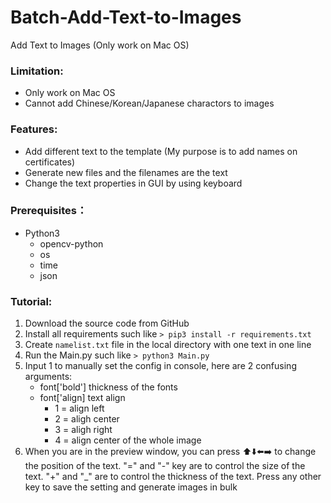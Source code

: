 # Batch-Add-Text-to-Images
Add Text to Images (Only work on Mac OS)

### Limitation:
+ Only work on Mac OS
+ Cannot add Chinese/Korean/Japanese charactors to images

### Features:
+ Add different text to the template (My purpose is to add names on certificates)
+ Generate new files and the filenames are the text
+ Change the text properties in GUI by using keyboard

### Prerequisites：
+ Python3
  + opencv-python
  + os
  + time
  + json

### Tutorial:
1. Download the source code from GitHub
2. Install all requirements such like ```> pip3 install -r requirements.txt```
3. Create ```namelist.txt``` file in the local directory with one text in one line
4. Run the Main.py such like ```> python3 Main.py```
5. Input 1 to manually set the config in console, here are 2 confusing arguments:
    + font['bold'] thickness of the fonts
    + font['align] text align
      + 1 = align left
      + 2 = aligh center
      + 3 = aligh right
      + 4 = align center of the whole image
6. When you are in the preview window, you can press ⬆️⬇️⬅️➡️ to change the position of the text. "=" and "-" key are to control the size of the text. "+" and "_" are to control the thickness of the text. Press any other key to save the setting and generate images in bulk
